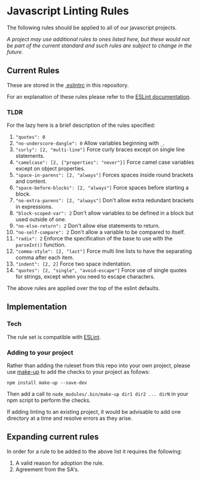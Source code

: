 # Javascript Linting Rules

The following rules should be applied to all of our javascript projects.

_A project may use additional rules to ones listed here, but these would not be part of the current standard and such rules are subject to change in the future._

## Current Rules

These are stored in the [.eslintrc](https://raw.githubusercontent.com/holidayextras/culture/.eslintrc) in this repository.

For an explanation of these rules please refer to the [ESLint documentation](http://eslint.org/docs/rules/).

### TLDR

For the lazy here is a brief description of the rules specified:

1. `"quotes": 0`
1. `"no-underscore-dangle": 0`  Allow variables beginning with `_`.
1. `"curly": [2, "multi-line"]` Force curly braces except on single line statements.
1. `"camelcase": [2, {"properties": "never"}]` Force camel case variables except on object properties.
1. `"space-in-parens": [2, "always"]` Forces spaces inside round brackets and content.
1. `"space-before-blocks": [2, "always"]` Force spaces before starting a block.
1. `"no-extra-parens": [2, "always"]` Don't allow extra redundant brackets in expressions.
1. `"block-scoped-var": 2` Don't allow variables to be defined in a block but used outside of one.
1. `"no-else-return": 2` Don't allow else statements to return.
1. `"no-self-compare": 2` Don't allow a variable to be compared to itself.
1. `"radix": 2` Enforce the specification of the base to use with the `parseInt()` function.
1. `"comma-style": [2, "last"]` Force multi line lists to have the separating comma after each item.
1. `"indent": [2, 2]` Force two space indentation.
1. `"quotes": [2, "single", "avoid-escape"]` Force use of single quotes for strings, except when you need to escape characters.

The above rules are applied over the top of the eslint defaults.

## Implementation

### Tech

The rule set is compatible with [ESLint](http://eslint.org/).

### Adding to your project

Rather than adding the ruleset from this repo into your own project, please use [make-up](https://github.com/holidayextras/make-up) to add the checks
to your project as follows:

    npm install make-up --save-dev

Then add a call to `node_modules/.bin/make-up dir1 dir2 ... dirN` in your npm script to perform the checks.

If adding linting to an existing project, it would be advisable to add one directory at a time and resolve errors as they arise.

## Expanding current rules

In order for a rule to be added to the above list it requires the following:

1. A valid reason for adoption the rule.
1. Agreement from the SA's.
